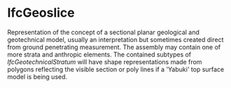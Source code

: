 IfcGeoslice
===========

Representation of the concept of a sectional planar geological and geotechnical model, usually an interpretation but sometimes created direct from ground penetrating measurement. The assembly may contain one of more strata and anthropic elements. The contained subtypes of _IfcGeotechnicalStratum_ will have shape representations made from polygons reflecting the visible section or poly lines if a 'Yabuki' top surface model is being used.

